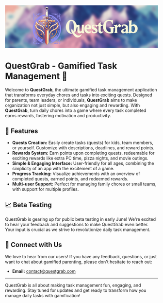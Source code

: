 ![QuestGrab Banner](src/images/QG.png)

# QuestGrab - Gamified Task Management 🚀

Welcome to **QuestGrab**, the ultimate gamified task management application that transforms everyday chores and tasks into exciting quests. Designed for parents, team leaders, or individuals, **QuestGrab** aims to make organization not just simple, but also engaging and rewarding. With **QuestGrab**, turn daily chores into a game where every task completed earns rewards, fostering motivation and productivity.

## 🌟 Features

- **Quests Creation:** Easily create tasks (quests) for kids, team members, or yourself. Customize with descriptions, deadlines, and reward points.
- **Rewards System:** Earn points upon completing quests, redeemable for exciting rewards like extra PC time, pizza nights, and movie outings.
- **Simple & Engaging Interface:** User-friendly for all ages, combining the simplicity of an app with the excitement of a game.
- **Progress Tracking:** Visualize achievements with an overview of completed quests, earned points, and redeemed rewards.
- **Multi-user Support:** Perfect for managing family chores or small teams, with support for multiple profiles.

## 📈 Beta Testing

QuestGrab is gearing up for public beta testing in early June! We're excited to hear your feedback and suggestions to make QuestGrab even better. Your input is crucial as we strive to revolutionize daily task management.

## 💌 Connect with Us

We love to hear from our users! If you have any feedback, questions, or just want to chat about gamified parenting, please don't hesitate to reach out:

- **Email:** [contact@questgrab.com](mailto:contact@questgrab.com)

---

QuestGrab is all about making task management fun, engaging, and rewarding. Stay tuned for updates and get ready to transform how you manage daily tasks with gamification!
